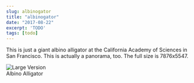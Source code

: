 ```yaml
---
slug: albinogator
title: "albinogator"
date: "2017-08-22"
excerpt: 'TODO'
tags: [todo]
---
```

<script>
  import Image from "$lib/components/base/image.svelte";
</script>

This is just a giant albino alligator at the California Academy of Sciences in San Francisco. This is actually a panorama, too. The full size is 7876x5547.

<picture>
	<source srcset="/optimized-images/posts/albinogator/img_6443-panoramarawcropped.avif" type="image/avif" />
	<source srcset="/optimized-images/posts/albinogator/img_6443-panoramarawcropped.webp" type="image/webp" />
	<img src="/optimized-images/posts/albinogator/img_6443-panoramarawcropped.jpg" alt="Large Version" loading="lazy" decoding="async" />
	<figcaption>Albino Alligator</figcaption>
</picture>
